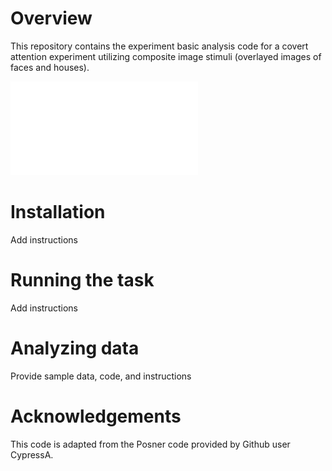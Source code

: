 # Overview

This repository contains the experiment basic analysis code for a covert attention experiment utilizing composite image stimuli (overlayed images of faces and houses).

![paradigm figure](figs/attn_task.pdf)

# Installation

Add instructions

# Running the task

Add instructions

# Analyzing data

Provide sample data, code, and instructions

# Acknowledgements

This code is adapted from the Posner code provided by Github user CypressA.
